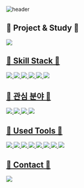 

![header](https://capsule-render.vercel.app/api?type=rounded&color=timeAuto&text=JaeHyeong&height=300&fontSize=80&textBg=true&fontColor=black)


## 👋 Project & Study 👋
<a href="https://github.com/lee-jae-hyeong/Project-Study"><img src="https://img.shields.io/badge/GitHub-red?style=flat-square&logo=GitHub&logoColor=white" />

## 👋 Skill Stack 👋
<img src="https://img.shields.io/badge/Python-blue?style=flat-square&logo=Python&logoColor=white"/> <img src="https://img.shields.io/badge/Sklearn-9cf?style=flat-square&logo=Scikit-learn&logoColor=white"/> <img src="https://img.shields.io/badge/Tensorflow-orange?style=flat-square&logo=Tensorflow&logoColor=white"/> <img src="https://img.shields.io/badge/Pandas-informational?style=flat-square&logo=Pandas&logoColor=white"/> <img src="https://img.shields.io/badge/SQL-black?style=flat-square&logo=HTML5&logoColor=white" /> <img src="https://img.shields.io/badge/Flask-gray?style=flat-square&logo=Flask&logoColor=white" /> 

## 👋 관심 분야 👋
<img src="https://img.shields.io/badge/ML/DL-white?style=flat-square&logo=ML&logoColor=black"/> <img src="https://img.shields.io/badge/NLP-yellow?style=flat-square&logo=NLP&logoColor=white"/> <img src="https://img.shields.io/badge/Recommend-red?style=flat-square&logo=Recommend&logoColor=white"/> <img src="https://img.shields.io/badge/DataAnalysis-blue?style=flat-square&logo=DataAnalysis&logoColor=white"/>


## 👋 Used Tools 👋
<img src="https://img.shields.io/badge/GitHub-ff69b4?style=flat-square&logo=GitHub&logoColor=white" /> <img src="https://img.shields.io/badge/Slack-E34F26?style=flat-square&logo=Slack&logoColor=white" /> <img src="https://img.shields.io/badge/VScode-blue?style=flat-square&logo=Visualstudiocode&logoColor=white" /> <img src="https://img.shields.io/badge/Postman-orange?style=flat-square&logo=Postman&logoColor=white" /> <img src="https://img.shields.io/badge/Anoconda-yellow?style=flat-square&logo=Anaconda&logoColor=white" /> <img src="https://img.shields.io/badge/Notion-white?style=flat-square&logo=Notion&logoColor=black" /> <img src="https://img.shields.io/badge/Asana-red?style=flat-square&logo=Asana&logoColor=black" /> <img src="https://img.shields.io/badge/GoogleColab-yellow?style=flat-square&logo=Googlecolab&logoColor=black" />

  
## 👋 Contact 👋
<a href="mailto:leejaehyeong1013@gmail.com"><img src="https://img.shields.io/badge/Gmail-red?style=flat-square&logo=Gmail&logoColor=white" />
<!--
**lee-jae-hyeong/lee-jae-hyeong** is a ✨ _special_ ✨ repository because its `README.md` (this file) appears on your GitHub profile.

Here are some ideas to get you started:

- 🔭 I’m currently working on ...
- 🌱 I’m currently learning ...
- 👯 I’m looking to collaborate on ...
- 🤔 I’m looking for help with ...
- 💬 Ask me about ...
- 📫 How to reach me: ...
- 😄 Pronouns: ...
- ⚡ Fun fact: ...
-->
